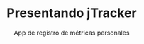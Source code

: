 ---
layout: post
title: Presentando jTracker
subtitle: App de registro de métricas personales
#cover-img: /assets/img/path.jpg
thumbnail-img: /assets/img/jTracker.png
#share-img: /assets/img/path.jpg
tags: [jTracker, diseño, básico]
---